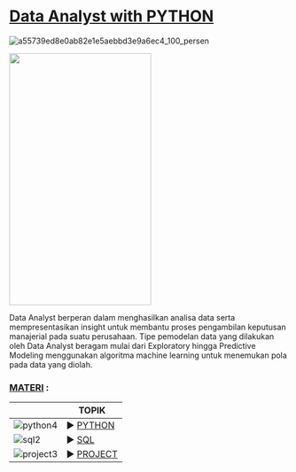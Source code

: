 # [Data Analyst with PYTHON]()


![a55739ed8e0ab82e1e5aebbd3e9a6ec4_100_persen](https://user-images.githubusercontent.com/86232890/124609673-0bd88080-de9a-11eb-9cef-dbaa78a25b2f.png)


<img src="https://github.com/ladyayasophia/Data-Analyst-DQLab/blob/main/Readme/dqlab-learning.png" align="center" width="256" height="455">
  





Data Analyst berperan dalam menghasilkan analisa data serta mempresentasikan insight untuk membantu proses pengambilan keputusan manajerial pada suatu perusahaan. Tipe pemodelan data yang dilakukan oleh Data Analyst beragam mulai dari Exploratory hingga Predictive Modeling menggunakan algoritma machine learning untuk menemukan pola pada data yang diolah.



### [MATERI]() :


|               |    TOPIK    |
|---------------|-------------|
| ![python4](https://user-images.githubusercontent.com/86232890/125196495-6b60d280-e284-11eb-9b08-00ba5ca86c25.jpg)| ▶️ [PYTHON](https://github.com/ladyayasophia/Data-Analyst-DQLab/tree/main/Python) |
| ![sql2](https://user-images.githubusercontent.com/86232890/125196512-7d427580-e284-11eb-821e-d91fdaffc5ff.png)     | ▶️ [SQL](https://github.com/ladyayasophia/Data-Analyst-DQLab/tree/main/SQL) |
| ![project3](https://user-images.githubusercontent.com/86232890/125196550-93e8cc80-e284-11eb-829b-b52bd63b3325.png) | ▶️ [PROJECT](https://github.com/ladyayasophia/Data-Analyst-DQLab/tree/main/Projects) |


